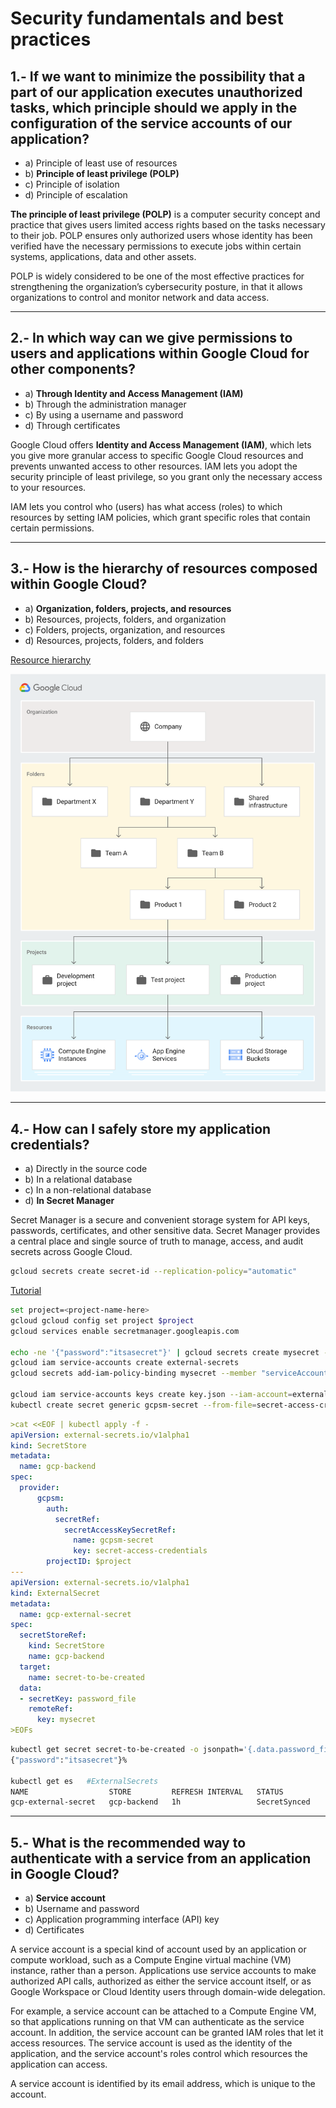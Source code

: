 # Security fundamentals and best practices 

## 1.- If we want to minimize the possibility that a part of our application executes unauthorized tasks, which principle should we apply in the configuration of the service accounts of our application? 

- a) Principle of least use of resources 
- b) **Principle of least privilege (POLP)** 
- c) Principle of isolation 
- d) Principle of escalation 

**The principle of least privilege (POLP)** is a computer security concept and practice that gives users limited access rights based on the tasks necessary to their job. POLP ensures only authorized users whose identity has been verified have the necessary permissions to execute jobs within certain systems, applications, data and other assets.

POLP is widely considered to be one of the most effective practices for strengthening the organization’s cybersecurity posture, in that it allows organizations to control and monitor network and data access.

---
## 2.- In which way can we give permissions to users and applications within Google Cloud for other components? 

- a) **Through Identity and Access Management (IAM)** 
- b) Through the administration manager 
- c) By using a username and password 
- d) Through certificates 

Google Cloud offers **Identity and Access Management (IAM)**, which lets you give more granular access to specific Google Cloud resources and prevents unwanted access to other resources. IAM lets you adopt the security principle of least privilege, so you grant only the necessary access to your resources.

IAM lets you control who (users) has what access (roles) to which resources by setting IAM policies, which grant specific roles that contain certain permissions.

---
## 3.- How is the hierarchy of resources composed within Google Cloud? 

- a) **Organization, folders, projects, and resources** 
- b) Resources, projects, folders, and organization 
- c) Folders, projects, organization, and resources 
- d) Resources, projects, folders, and folders 

[Resource hierarchy](https://cloud.google.com/resource-manager/docs/cloud-platform-resource-hierarchy)

![img](cloud-hierarchy.svg)

---
## 4.- How can I safely store my application credentials?

- a) Directly in the source code 
- b) In a relational database 
- c) In a non-relational database 
- d) **In Secret Manager** 

Secret Manager is a secure and convenient storage system for API keys, passwords, certificates, and other sensitive data. Secret Manager provides a central place and single source of truth to manage, access, and audit secrets across Google Cloud.

```bash
gcloud secrets create secret-id --replication-policy="automatic"
```
[Tutorial](https://blog.container-solutions.com/tutorial-how-to-set-external-secrets-with-gcp-secret-manager)

```bash
set project=<project-name-here>
gcloud gcloud config set project $project
gcloud services enable secretmanager.googleapis.com

echo -ne '{"password":"itsasecret"}' | gcloud secrets create mysecret --data-file=-
gcloud iam service-accounts create external-secrets
gcloud secrets add-iam-policy-binding mysecret --member "serviceAccount:external-secrets@$project.iam.gserviceaccount.com" --role "roles/secretmanager.secretAccessor"

gcloud iam service-accounts keys create key.json --iam-account=external-secrets@$project.iam.gserviceaccount.com
kubectl create secret generic gcpsm-secret --from-file=secret-access-credentials=key.json
```
```yaml
>cat <<EOF | kubectl apply -f - 
apiVersion: external-secrets.io/v1alpha1
kind: SecretStore
metadata:
  name: gcp-backend
spec:
  provider:
      gcpsm:                                                  
        auth:
          secretRef:
            secretAccessKeySecretRef:
              name: gcpsm-secret                        
              key: secret-access-credentials                              
        projectID: $project
---
apiVersion: external-secrets.io/v1alpha1
kind: ExternalSecret
metadata:
  name: gcp-external-secret
spec:
  secretStoreRef:
    kind: SecretStore
    name: gcp-backend          
  target:                                                             
    name: secret-to-be-created 
  data:                                                       
  - secretKey: password_file 
    remoteRef:            
      key: mysecret       
>EOFs
```
```bash
kubectl get secret secret-to-be-created -o jsonpath='{.data.password_file}' | base64 -d
{"password":"itsasecret"}% 

kubectl get es   #ExternalSecrets 
NAME                  STORE         REFRESH INTERVAL   STATUS
gcp-external-secret   gcp-backend   1h                 SecretSynced
```

---
## 5.- What is the recommended way to authenticate with a service from an application in Google Cloud? 

- a) **Service account**
- b) Username and password 
- c) Application programming interface (API) key 
- d) Certificates


A service account is a special kind of account used by an application or compute workload, such as a Compute Engine virtual machine (VM) instance, rather than a person. Applications use service accounts to make authorized API calls, authorized as either the service account itself, or as Google Workspace or Cloud Identity users through domain-wide delegation.

For example, a service account can be attached to a Compute Engine VM, so that applications running on that VM can authenticate as the service account. In addition, the service account can be granted IAM roles that let it access resources. The service account is used as the identity of the application, and the service account's roles control which resources the application can access.

A service account is identified by its email address, which is unique to the account.
